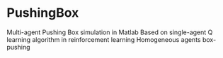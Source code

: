 # PushingBox
Multi-agent Pushing Box simulation in Matlab
Based on single-agent Q learning algorithm in reinforcement learning
Homogeneous agents box-pushing
